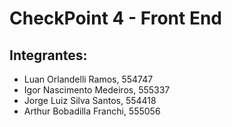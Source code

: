 # CheckPoint 4 - Front End

## Integrantes:
- Luan Orlandelli Ramos, 554747
- Igor Nascimento Medeiros, 555337
- Jorge Luiz Silva Santos, 554418
- Arthur Bobadilla Franchi, 555056
